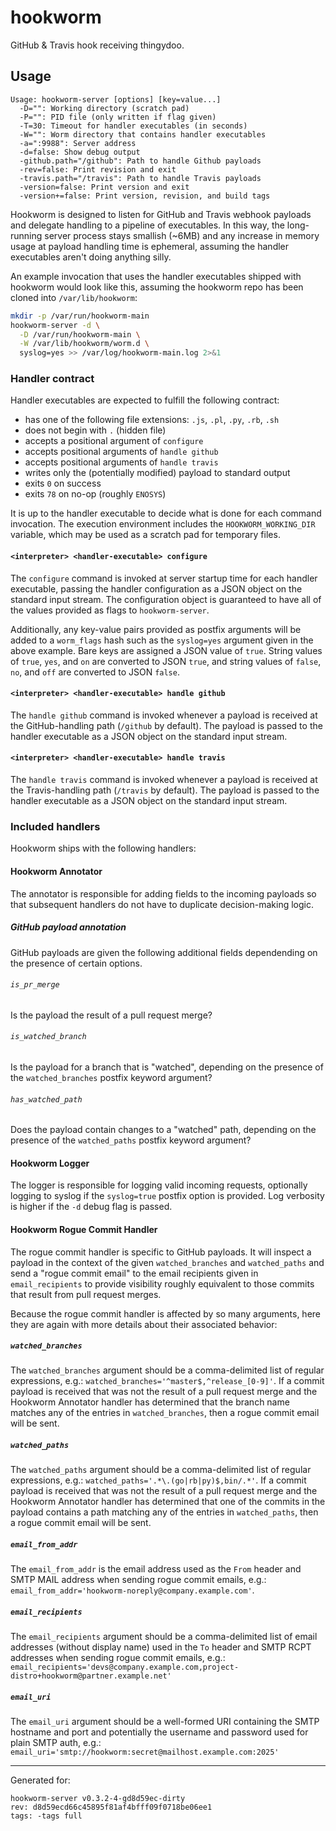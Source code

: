 hookworm
========

GitHub & Travis hook receiving thingydoo.

## Usage

```
Usage: hookworm-server [options] [key=value...]
  -D="": Working directory (scratch pad)
  -P="": PID file (only written if flag given)
  -T=30: Timeout for handler executables (in seconds)
  -W="": Worm directory that contains handler executables
  -a=":9988": Server address
  -d=false: Show debug output
  -github.path="/github": Path to handle Github payloads
  -rev=false: Print revision and exit
  -travis.path="/travis": Path to handle Travis payloads
  -version=false: Print version and exit
  -version+=false: Print version, revision, and build tags
```

Hookworm is designed to listen for GitHub and Travis webhook payloads
and delegate handling to a pipeline of executables.  In this way, the
long-running server process stays smallish (~6MB) and any increase in
memory usage at payload handling time is ephemeral, assuming the handler
executables aren't doing anything silly.

An example invocation that uses the handler executables shipped with
hookworm would look like this, assuming the hookworm repo has been
cloned into `/var/lib/hookworm`:

``` bash
mkdir -p /var/run/hookworm-main
hookworm-server -d \
  -D /var/run/hookworm-main \
  -W /var/lib/hookworm/worm.d \
  syslog=yes >> /var/log/hookworm-main.log 2>&1
```

### Handler contract

Handler executables are expected to fulfill the following contract:

- has one of the following file extensions: `.js`, `.pl`, `.py`, `.rb`, `.sh`
- does not begin with `.` (hidden file)
- accepts a positional argument of `configure`
- accepts positional arguments of `handle github`
- accepts positional arguments of `handle travis`
- writes only the (potentially modified) payload to standard output
- exits `0` on success
- exits `78` on no-op (roughly `ENOSYS`)

It is up to the handler executable to decide what is done for each
command invocation.  The execution environment includes the
`HOOKWORM_WORKING_DIR` variable, which may be used as a scratch pad for
temporary files.

#### `<interpreter> <handler-executable> configure`

The `configure` command is invoked at server startup time for each
handler executable, passing the handler configuration as a JSON object
on the standard input stream.  The configuration object is guaranteed to
have all of the values provided as flags to `hookworm-server`.

Additionally, any key-value pairs provided as postfix arguments will be
added to a `worm_flags` hash such as the `syslog=yes` argument given in
the above example.  Bare keys are assigned a JSON value of `true`.
String values of `true`, `yes`, and `on` are converted to JSON `true`,
and string values of `false`, `no`, and `off` are converted to JSON
`false`.

#### `<interpreter> <handler-executable> handle github`

The `handle github` command is invoked whenever a payload is received at
the GitHub-handling path (`/github` by default).  The payload is passed
to the handler executable as a JSON object on the standard input stream.

#### `<interpreter> <handler-executable> handle travis`

The `handle travis` command is invoked whenever a payload is received at
the Travis-handling path (`/travis` by default).  The payload is passed
to the handler executable as a JSON object on the standard input stream.

### Included handlers

Hookworm ships with the following handlers:

#### Hookworm Annotator

The annotator is responsible for adding fields to the incoming payloads so
that subsequent handlers do not have to duplicate decision-making logic.

##### GitHub payload annotation
GitHub payloads are given the following additional fields dependending on the
presence of certain options.

###### `is_pr_merge`
Is the payload the result of a pull request merge?

###### `is_watched_branch`
Is the payload for a branch that is "watched", depending on the presence of
the `watched_branches` postfix keyword argument?

###### `has_watched_path`
Does the payload contain changes to a "watched" path, depending on the
presence of the `watched_paths` postfix keyword argument?

#### Hookworm Logger

The logger is responsible for logging valid incoming requests, optionally
logging to syslog if the `syslog=true` postfix option is provided.  Log
verbosity is higher if the `-d` debug flag is passed.

#### Hookworm Rogue Commit Handler

The rogue commit handler is specific to GitHub payloads.  It will inspect
a payload in the context of the given `watched_branches` and `watched_paths`
and send a "rogue commit email" to the email recipients given in
`email_recipients` to provide visibility roughly equivalent to those commits
that result from pull request merges.

Because the rogue commit handler is affected by so many arguments, here they
are again with more details about their associated behavior:

##### `watched_branches`
The `watched_branches` argument should be a comma-delimited list of regular
expressions, e.g.: `watched_branches='^master$,^release_[0-9]'`.  If a commit
payload is received that was not the result of a pull request merge and the
Hookworm Annotator handler has determined that the branch name matches any
of the entries in `watched_branches`, then a rogue commit email will be sent.

##### `watched_paths`
The `watched_paths` argument should be a comma-delimited list of regular
expressions, e.g.: `watched_paths='.*\.(go|rb|py)$,bin/.*'`.  If a commit
payload is received that was not the result of a pull request merge and the
Hookworm Annotator handler has determined that one of the commits in the
payload contains a path matching any of the entries in `watched_paths`, then
a rogue commit email will be sent.

##### `email_from_addr`
The `email_from_addr` is the email address used as the `From` header and
SMTP MAIL address when sending rogue commit emails, e.g.:
`email_from_addr='hookworm-noreply@company.example.com'`.

##### `email_recipients`
The `email_recipients` argument should be a comma-delimited list of email
addresses (without display name) used in the `To` header and SMTP RCPT
addresses when sending rogue commit emails, e.g.:
`email_recipients='devs@company.example.com,project-distro+hookworm@partner.example.net'`

##### `email_uri`
The `email_uri` argument should be a well-formed URI containing the SMTP
hostname and port and potentially the username and password used for plain
SMTP auth, e.g.:
`email_uri='smtp://hookworm:secret@mailhost.example.com:2025'`



----

Generated for:

```
hookworm-server v0.3.2-4-gd8d59ec-dirty
rev: d8d59ecd66c45895f81af4bfff09f0718be06ee1
tags: -tags full
```
